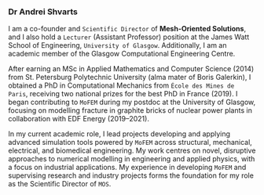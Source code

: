 ### **Dr Andrei** Shvarts

I am a co-founder and `Scientific Director` of **Mesh-Oriented Solutions**, and I also hold a `Lecturer` (Assistant Professor) position at the James Watt School of Engineering, `University of Glasgow`. Additionally, I am an academic member of the Glasgow Computational Engineering Centre. 

After earning an MSc in Applied Mathematics and Computer Science (2014) from St. Petersburg Polytechnic University (alma mater of Boris Galerkin), I obtained a PhD in Computational Mechanics from `École des Mines de Paris`, receiving two national prizes for the best PhD in France (2019). I began contributing to `MoFEM` during my postdoc at the University of Glasgow, focusing on modelling fracture in graphite bricks of nuclear power plants in collaboration with EDF Energy (2019–2021). 

In my current academic role, I lead projects developing and applying advanced simulation tools powered by `MoFEM` across structural, mechanical, electrical, and biomedical engineering. My work centres on novel, disruptive approaches to numerical modelling in engineering and applied physics, with a focus on industrial applications. My experience in developing `MoFEM` and supervising research and industry projects forms the foundation for my role as the Scientific Director of `MOS`.
